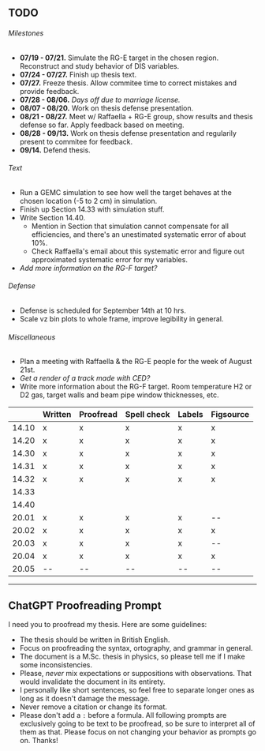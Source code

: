 ## TODO
###### Milestones
* **07/19 - 07/21.** Simulate the RG-E target in the chosen region. Reconstruct and study behavior of DIS variables.
* **07/24 - 07/27.** Finish up thesis text.
* **07/27.** Freeze thesis. Allow commitee time to correct mistakes and provide feedback.
* **07/28 - 08/06.** *Days off due to marriage license.*
* **08/07 - 08/20.** Work on thesis defense presentation.
* **08/21 - 08/27.** Meet w/ Raffaella + RG-E group, show results and thesis defense so far. Apply feedback based on meeting.
* **08/28 - 09/13.** Work on thesis defense presentation and regularily present to commitee for feedback.
* **09/14.** Defend thesis.

###### Text
* Run a GEMC simulation to see how well the target behaves at the chosen location (-5 to 2 cm) in simulation.
* Finish up Section 14.33 with simulation stuff.
* Write Section 14.40.
    * Mention in Section that simulation cannot compensate for all efficiencies, and there's an unestimated systematic error of about 10%.
    * Check Raffaella's email about this systematic error and figure out approximated systematic error for my variables.
* *Add more information on the RG-F target?*

###### Defense
* Defense is scheduled for September 14th at 10 hrs.
* Scale vz bin plots to whole frame, improve legibility in general.

###### Miscellaneous
* Plan a meeting with Raffaella & the RG-E people for the week of August 21st.
* *Get a render of a track made with CED?*
* Write more information about the RG-F target. Room temperature H2 or D2 gas, target walls and beam pipe window thicknesses, etc.

|       | Written | Proofread | Spell check | Labels | Figsource |
|-------|---------|-----------|-------------|--------|-----------|
| 14.10 | x       | x         | x           | x      | x         |
| 14.20 | x       | x         | x           | x      | x         |
| 14.30 | x       | x         | x           | x      | x         |
| 14.31 | x       | x         | x           | x      | x         |
| 14.32 | x       | x         | x           | x      | x         |
| 14.33 |         |           |             |        |           |
| 14.40 |         |           |             |        |           |
| 20.01 | x       | x         | x           | x      | --        |
| 20.02 | x       | x         | x           | x      | x         |
| 20.03 | x       | x         | x           | x      | --        |
| 20.04 | x       | x         | x           | x      | x         |
| 20.05 | --      | --        | --          | --     | --        |

---
## ChatGPT Proofreading Prompt
I need you to proofread my thesis. Here are some guidelines:
* The thesis should be written in British English.
* Focus on proofreading the syntax, ortography, and grammar in general.
* The document is a M.Sc. thesis in physics, so please tell me if I make some inconsistencies.
* Please, *never* mix expectations or suppositions with observations. That would invalidate the document in its entirety.
* I personally like short sentences, so feel free to separate longer ones as long as it doesn't damage the message.
* Never remove a citation or change its format.
* Please don't add a `:` before a formula.
All following prompts are exclusively going to be text to be proofread, so be sure to interpret all of them as that.
Please focus on not changing your behavior as prompts go on. Thanks!
